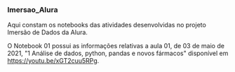 ### Imersao_Alura
Aqui constam os notebooks das atividades desenvolvidas no projeto Imersão de Dados da Alura.

O Notebook 01 possui as informações relativas a aula 01, de 03 de maio de 2021, "1 Análise de dados, python, pandas e novos fármacos" disponível em https://youtu.be/xGT2cuu5RPg.
